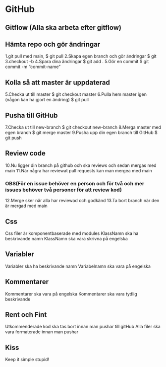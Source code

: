 # GitHub

## Gitflow (Alla ska arbeta efter gitflow)

## Hämta repo och gör ändringar

1.git pull med main, $ git pull
2.Skapa egen branch och gör ändringar $ git
3.checkout -b <new-branch>
4.Spara dina ändringar $ git add .
5.Gör en commit $ git commit -m “commit-name”

## Kolla så att master är uppdaterad

5.Checka ut till master $ git checkout master
6.Pulla hem master igen (någon kan ha gjort en ändring) $ git pull

## Pusha till GitHub

7.Checka ut till new-branch $ git checkout new-branch
8.Merga master med egen branch $ git merge master
9.Pusha upp din egen branch till GitHub $ git push

## Review code

10.Nu ligger din branch på github och ska reviews och sedan mergas med main
11.När några har reviewat pull requests kan man mergea med main

### OBS(För en issue behöver en person och för två och mer issues behöver två personer för att review kod)

12.Merge sker när alla har reviewad och godkänd
13.Ta bort branch när den är mergad med main

## Css

Css filer är komponentbaserade med modules
KlassNamn ska ha beskrivande namn
KlassNamn ska vara skrivna på engelska

## Variabler

Variabler ska ha beskrivande namn
Variabelnamn ska vara på engelska

## Kommentarer

Kommentarer ska vara på engelska
Kommentarer ska vara tydlig beskrivande

## Rent och Fint

Utkommenderade kod ska tas bort innan man pushar till gitHub
Alla filer ska vara formaterade innan man pushar

## Kiss

Keep it simple stupid!
